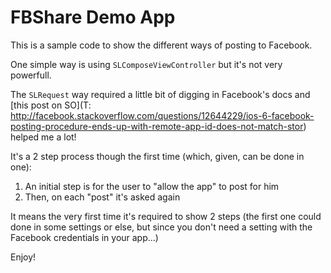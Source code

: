 FBShare Demo App
===

This is a sample code to show the different ways of posting to Facebook.

One simple way is using `SLComposeViewController` but it's not very powerfull.

The `SLRequest` way required a little bit of digging in Facebook's docs and [this post on SO](T: http://facebook.stackoverflow.com/questions/12644229/ios-6-facebook-posting-procedure-ends-up-with-remote-app-id-does-not-match-stor) helped me a lot!

It's a 2 step process though the first time (which, given, can be done in one):

1. An initial step is for the user to "allow the app" to post for him
2. Then, on each "post" it's asked again

It means the very first time it's required to show 2 steps (the first one could done in some settings or else, but since you don't need a setting with the Facebook credentials in your app...)

Enjoy!